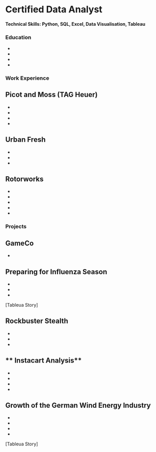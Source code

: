 # Certified Data Analyst
#### Technical Skills: Python, SQL, Excel, Data Visualisation, Tableau
### Education
-
-
-
-

### Work Experience
**Picot and Moss (TAG Heuer)**
-
-
-
-
-

**Urban Fresh**
-
-
-
-


**Rotorworks**
-
-
-
-
-
-

### Projects
**GameCo**
-
-

**Preparing for Influenza Season**
-
-
-
-
[Tableua Story]

**Rockbuster Stealth**
-
-
-
-

** Instacart Analysis**
-
-
-
-
-

**Growth of the German Wind Energy Industry**
-
-
-
-
-
[Tableua Story]
